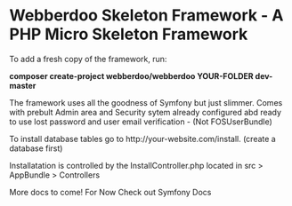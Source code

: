 # Webberdoo Skeleton Framework - A PHP Micro Skeleton Framework

To add a fresh copy of the framework, run: 
<p><b>composer create-project webberdoo/webberdoo YOUR-FOLDER dev-master</b></p>
 <p>The framework uses all the goodness of Symfony but just slimmer. Comes with prebult Admin area and Security sytem already configured abd ready to use lost password and user email verification - (Not FOSUserBundle)</p>
<p>To install database tables go to http://your-website.com/install. (create a database first)</p>
<p>Installatation is controlled by the InstallController.php located in src > AppBundle > Controllers</p>
<p>More docs to come! For Now Check out Symfony Docs</p>